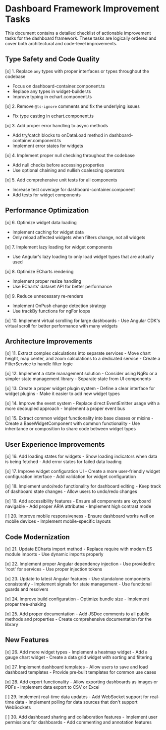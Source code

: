 # Dashboard Framework Improvement Tasks

This document contains a detailed checklist of actionable improvement tasks for the dashboard framework. These tasks are logically ordered and cover both architectural and code-level improvements.

## Type Safety and Code Quality

[x] 1. Replace `any` types with proper interfaces or types throughout the codebase
   - Focus on dashboard-container.component.ts
   - Replace any types in widget-builder.ts
   - Improve typing in echart.component.ts

[x] 2. Remove `@ts-ignore` comments and fix the underlying issues
   - Fix type casting in echart.component.ts

[x] 3. Add proper error handling to async methods
   - Add try/catch blocks to onDataLoad method in dashboard-container.component.ts
   - Implement error states for widgets

[x] 4. Implement proper null checking throughout the codebase
   - Add null checks before accessing properties
   - Use optional chaining and nullish coalescing operators

[x] 5. Add comprehensive unit tests for all components
   - Increase test coverage for dashboard-container.component
   - Add tests for widget components

## Performance Optimization

[x] 6. Optimize widget data loading
   - Implement caching for widget data
   - Only reload affected widgets when filters change, not all widgets

[x] 7. Implement lazy loading for widget components
   - Use Angular's lazy loading to only load widget types that are actually used

[x] 8. Optimize ECharts rendering
   - Implement proper resize handling
   - Use ECharts' dataset API for better performance

[x] 9. Reduce unnecessary re-renders
   - Implement OnPush change detection strategy
   - Use trackBy functions for ngFor loops

[x] 10. Implement virtual scrolling for large dashboards
    - Use Angular CDK's virtual scroll for better performance with many widgets

## Architecture Improvements

[x] 11. Extract complex calculations into separate services
    - Move chart height, map center, and zoom calculations to a dedicated service
    - Create a FilterService to handle filter logic

[x] 12. Implement a state management solution
    - Consider using NgRx or a simpler state management library
    - Separate state from UI components

[x] 13. Create a proper widget plugin system
    - Define a clear interface for widget plugins
    - Make it easier to add new widget types

[x] 14. Improve the event system
    - Replace direct EventEmitter usage with a more decoupled approach
    - Implement a proper event bus

[x] 15. Extract common widget functionality into base classes or mixins
    - Create a BaseWidgetComponent with common functionality
    - Use inheritance or composition to share code between widget types

## User Experience Improvements

[x] 16. Add loading states for widgets
    - Show loading indicators when data is being fetched
    - Add error states for failed data loading

[x] 17. Improve widget configuration UI
    - Create a more user-friendly widget configuration interface
    - Add validation for widget configuration

[x] 18. Implement undo/redo functionality for dashboard editing
    - Keep track of dashboard state changes
    - Allow users to undo/redo changes

[x] 19. Add accessibility features
    - Ensure all components are keyboard navigable
    - Add proper ARIA attributes
    - Implement high contrast mode

[ ] 20. Improve mobile responsiveness
    - Ensure dashboard works well on mobile devices
    - Implement mobile-specific layouts

## Code Modernization

[x] 21. Update ECharts import method
    - Replace require with modern ES module imports
    - Use dynamic imports properly

[x] 22. Implement proper Angular dependency injection
    - Use providedIn: 'root' for services
    - Use proper injection tokens

[x] 23. Update to latest Angular features
    - Use standalone components consistently
    - Implement signals for state management
    - Use functional guards and resolvers

[x] 24. Improve build configuration
    - Optimize bundle size
    - Implement proper tree-shaking

[x] 25. Add proper documentation
    - Add JSDoc comments to all public methods and properties
    - Create comprehensive documentation for the library

## New Features

[x] 26. Add more widget types
    - Implement a heatmap widget
    - Add a gauge chart widget
    - Create a data grid widget with sorting and filtering

[x] 27. Implement dashboard templates
    - Allow users to save and load dashboard templates
    - Provide pre-built templates for common use cases

[x] 28. Add export functionality
    - Allow exporting dashboards as images or PDFs
    - Implement data export to CSV or Excel

[ ] 29. Implement real-time data updates
    - Add WebSocket support for real-time data
    - Implement polling for data sources that don't support WebSockets

[ ] 30. Add dashboard sharing and collaboration features
    - Implement user permissions for dashboards
    - Add commenting and annotation features
